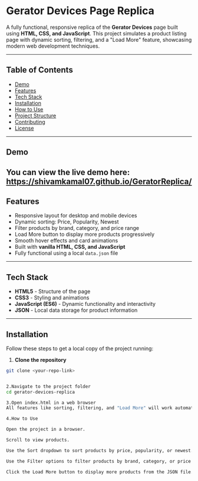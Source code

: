 # Gerator Devices Page Replica

A fully functional, responsive replica of the **Gerator Devices** page built using **HTML, CSS, and JavaScript**. This project simulates a product listing page with dynamic sorting, filtering, and a "Load More" feature, showcasing modern web development techniques.

---

## Table of Contents

- [Demo](#demo)  
- [Features](#features)  
- [Tech Stack](#tech-stack)  
- [Installation](#installation)  
- [How to Use](#how-to-use)  
- [Project Structure](#project-structure)  
- [Contributing](#contributing)  
- [License](#license)  

---

## Demo

You can view the live demo here:
https://shivamkamal07.github.io/GeratorReplica/
---

## Features

- Responsive layout for desktop and mobile devices  
- Dynamic sorting: Price, Popularity, Newest  
- Filter products by brand, category, and price range  
- Load More button to display more products progressively  
- Smooth hover effects and card animations  
- Built with **vanilla HTML, CSS, and JavaScript**  
- Fully functional using a local `data.json` file  

---

## Tech Stack

- **HTML5** - Structure of the page  
- **CSS3** - Styling and animations  
- **JavaScript (ES6)** - Dynamic functionality and interactivity  
- **JSON** - Local data storage for product information  

---

## Installation

Follow these steps to get a local copy of the project running:

1. **Clone the repository**  
```bash
git clone <your-repo-link>


2.Navigate to the project folder
cd gerator-devices-replica

3.Open index.html in a web browser
All features like sorting, filtering, and "Load More" will work automatically.

4.How to Use

Open the project in a browser.

Scroll to view products.

Use the Sort dropdown to sort products by price, popularity, or newest.

Use the Filter options to filter products by brand, category, or price range.

Click the Load More button to display more products from the JSON file.
